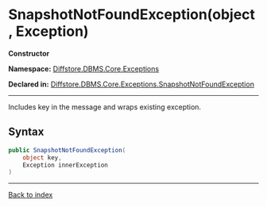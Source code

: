# SnapshotNotFoundException(object, Exception)

**Constructor**

**Namespace:** [Diffstore.DBMS.Core.Exceptions](Diffstore.DBMS.Core.Exceptions.md)

**Declared in:** [Diffstore.DBMS.Core.Exceptions.SnapshotNotFoundException](Diffstore.DBMS.Core.Exceptions.SnapshotNotFoundException.md)

------



Includes key in the message and wraps existing exception.


## Syntax

```csharp
public SnapshotNotFoundException(
	object key,
	Exception innerException
)
```

------

[Back to index](index.md)